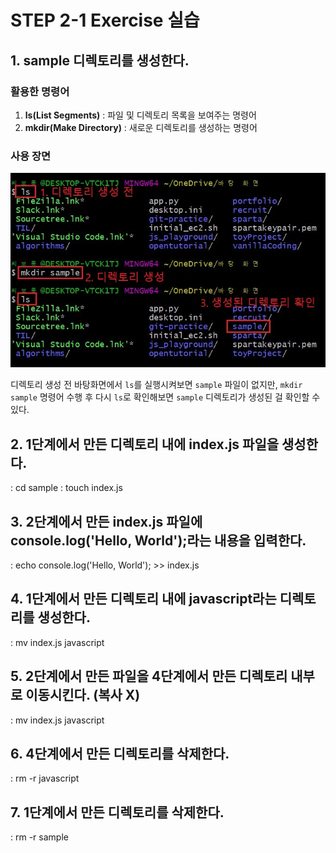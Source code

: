 # STEP 2-1 Exercise 실습

## 1. sample 디렉토리를 생성한다.
### 활용한 명령어
1. **ls(List Segments)** : 파일 및 디렉토리 목록을 보여주는 명령어
2. **mkdir(Make Directory)** : 새로운 디렉토리를 생성하는 명령어

### 사용 장면
![](https://github.com/kimcno3/vanillaCoding/blob/main/step2/img1.JPG?raw=true)

디렉토리 생성 전 바탕화면에서 `ls`를 실행시켜보면 `sample` 파일이 없지만, `mkdir sample` 명령어 수행 후 다시 `ls`로 확인해보면 `sample` 디렉토리가 생성된 걸 확인할 수 있다.

## 2. 1단계에서 만든 디렉토리 내에 index.js 파일을 생성한다.
: cd sample
: touch index.js
## 3. 2단계에서 만든 index.js 파일에 console.log('Hello, World');라는 내용을 입력한다.
: echo console.log('Hello, World'); >> index.js
## 4. 1단계에서 만든 디렉토리 내에 javascript라는 디렉토리를 생성한다.
: mv index.js javascript
## 5. 2단계에서 만든 파일을 4단계에서 만든 디렉토리 내부로 이동시킨다. (복사 X)
: mv index.js javascript
## 6. 4단계에서 만든 디렉토리를 삭제한다.
: rm -r javascript
## 7. 1단계에서 만든 디렉토리를 삭제한다.
: rm -r sample

